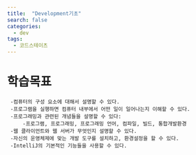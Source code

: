 ```yaml
---
title:  "Development기초"
search: false
categories: 
  - dev
tags:
  - 코드스테이츠
---
```

# 학습목표
     -컴퓨터의 구성 요소에 대해서 설명할 수 있다.  
     -프로그램을 실행하면 컴퓨터 내부에서 어떤 일이 일어나는지 이해할 수 있다.  
     -프로그래밍과 관련된 개념들을 설명할 수 있다:  
         -프로그램, 프로그래밍, 프로그래밍 언어, 컴파일, 빌드, 통합개발환경
     -웹 클라이언트와 웹 서버가 무엇인지 설명할 수 있다.
     -자신의 운영체제에 맞는 개발 도구를 설치하고, 환경설정을 할 수 있다.
     -IntelliJ의 기본적인 기능들을 사용할 수 있다.



